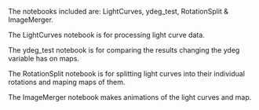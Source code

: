 The notebooks included are: LightCurves, ydeg_test, RotationSplit & ImageMerger.

The LightCurves notebook is for processing light curve data.

The ydeg_test notebook is for comparing the results changing the ydeg variable has on maps.

The RotationSplit notebook is for splitting light curves into their individual rotations and maping maps of them.

The ImageMerger notebook makes animations of the light curves and map.

